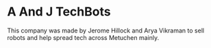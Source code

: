 # A And J TechBots
This company was made by Jerome Hillock and Arya Vikraman to sell robots and help spread tech across Metuchen mainly.
